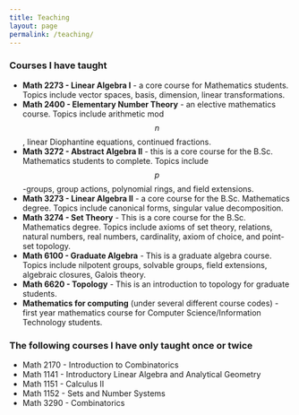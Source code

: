 ```yaml
---
title: Teaching
layout: page
permalink: /teaching/
---
```

### Courses I have taught

- **Math 2273 - Linear Algebra I** - a core course for Mathematics students. Topics include vector spaces, basis, dimension, linear transformations.
- **Math 2400 - Elementary Number Theory** - an elective mathematics course. Topics include arithmetic mod $$ n $$, linear Diophantine equations, continued fractions.
- **Math 3272 - Abstract Algebra II** - this is a core course for the B.Sc. Mathematics students to complete. Topics include $$ p $$-groups, group actions, polynomial rings, and field extensions.
- **Math 3273 - Linear Algebra II** - a core course for the B.Sc. Mathematics degree. Topics include canonical forms, singular value decomposition.
- **Math 3274 - Set Theory** - This is a core course for the B.Sc. Mathematics degree. Topics include axioms of set theory, relations, natural numbers, real numbers, cardinality, axiom of choice, and point-set topology.
- **Math 6100 - Graduate Algebra** - This is a graduate algebra course. Topics include nilpotent groups, solvable groups, field extensions, algebraic closures, Galois theory.
- **Math 6620 - Topology** - This is an introduction to topology for graduate students.
- **Mathematics for computing** (under several different course codes) - first year mathematics course for Computer Science/Information Technology students.

### The following courses I have only taught once or twice

- Math 2170 - Introduction to Combinatorics
- Math 1141 - Introductory Linear Algebra and Analytical Geometry
- Math 1151 - Calculus II
- Math 1152 - Sets and Number Systems
- Math 3290 - Combinatorics
